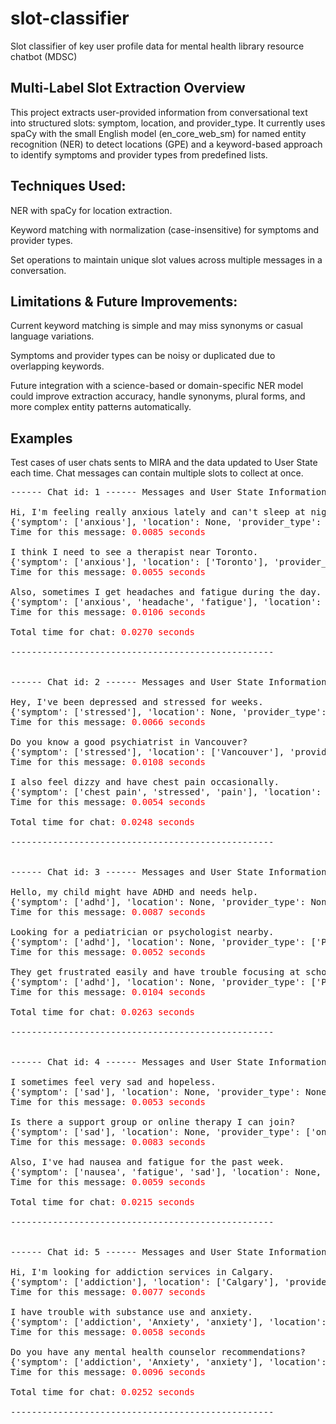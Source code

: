 # slot-classifier
Slot classifier of key user profile data for mental health library resource chatbot (MDSC)

## Multi-Label Slot Extraction Overview

This project extracts user-provided information from conversational text into structured slots: symptom, location, and provider_type. It currently uses spaCy with the small English model (en_core_web_sm) for named entity recognition (NER) to detect locations (GPE) and a keyword-based approach to identify symptoms and provider types from predefined lists.

## Techniques Used:

NER with spaCy for location extraction.

Keyword matching with normalization (case-insensitive) for symptoms and provider types.

Set operations to maintain unique slot values across multiple messages in a conversation.

## Limitations & Future Improvements:

Current keyword matching is simple and may miss synonyms or casual language variations.

Symptoms and provider types can be noisy or duplicated due to overlapping keywords.

Future integration with a science-based or domain-specific NER model could improve extraction accuracy, handle synonyms, plural forms, and more complex entity patterns automatically.

## Examples 
Test cases of user chats sents to MIRA and the data updated to User State each time. Chat messages can contain multiple slots to collect at once. 

<pre>
------ Chat id: 1 ------ Messages and User State Information: --------

Hi, I'm feeling really anxious lately and can't sleep at night.
{'symptom': ['anxious'], 'location': None, 'provider_type': None}
Time for this message: <span style="color:red">0.0085 seconds</span>

I think I need to see a therapist near Toronto.
{'symptom': ['anxious'], 'location': ['Toronto'], 'provider_type': ['therapist', 'Therapist']}
Time for this message: <span style="color:red">0.0055 seconds</span>

Also, sometimes I get headaches and fatigue during the day.
{'symptom': ['anxious', 'headache', 'fatigue'], 'location': ['Toronto'], 'provider_type': ['therapist', 'Therapist']}
Time for this message: <span style="color:red">0.0106 seconds</span>

Total time for chat: <span style="color:red">0.0270 seconds</span>

--------------------------------------------------


------ Chat id: 2 ------ Messages and User State Information: --------

Hey, I've been depressed and stressed for weeks.
{'symptom': ['stressed'], 'location': None, 'provider_type': None}
Time for this message: <span style="color:red">0.0066 seconds</span>

Do you know a good psychiatrist in Vancouver?
{'symptom': ['stressed'], 'location': ['Vancouver'], 'provider_type': ['Psychiatrist', 'psychiatrist']}
Time for this message: <span style="color:red">0.0108 seconds</span>

I also feel dizzy and have chest pain occasionally.
{'symptom': ['chest pain', 'stressed', 'pain'], 'location': ['Vancouver'], 'provider_type': ['Psychiatrist', 'psychiatrist']}
Time for this message: <span style="color:red">0.0054 seconds</span>

Total time for chat: <span style="color:red">0.0248 seconds</span>

--------------------------------------------------


------ Chat id: 3 ------ Messages and User State Information: --------

Hello, my child might have ADHD and needs help.
{'symptom': ['adhd'], 'location': None, 'provider_type': None}
Time for this message: <span style="color:red">0.0087 seconds</span>

Looking for a pediatrician or psychologist nearby.
{'symptom': ['adhd'], 'location': None, 'provider_type': ['Psychologist', 'psychologist', 'pediatrician']}
Time for this message: <span style="color:red">0.0052 seconds</span>

They get frustrated easily and have trouble focusing at school.
{'symptom': ['adhd'], 'location': None, 'provider_type': ['Psychologist', 'psychologist', 'pediatrician']}
Time for this message: <span style="color:red">0.0104 seconds</span>

Total time for chat: <span style="color:red">0.0263 seconds</span>

--------------------------------------------------


------ Chat id: 4 ------ Messages and User State Information: --------

I sometimes feel very sad and hopeless.
{'symptom': ['sad'], 'location': None, 'provider_type': None}
Time for this message: <span style="color:red">0.0053 seconds</span>

Is there a support group or online therapy I can join?
{'symptom': ['sad'], 'location': None, 'provider_type': ['online therapy', 'Support Group', 'Online Therapy', 'support group']}
Time for this message: <span style="color:red">0.0083 seconds</span>

Also, I've had nausea and fatigue for the past week.
{'symptom': ['nausea', 'fatigue', 'sad'], 'location': None, 'provider_type': ['online therapy', 'Support Group', 'Online Therapy', 'support group']}
Time for this message: <span style="color:red">0.0059 seconds</span>

Total time for chat: <span style="color:red">0.0215 seconds</span>

--------------------------------------------------


------ Chat id: 5 ------ Messages and User State Information: --------

Hi, I'm looking for addiction services in Calgary.
{'symptom': ['addiction'], 'location': ['Calgary'], 'provider_type': ['addiction services', 'Addiction Services']}
Time for this message: <span style="color:red">0.0077 seconds</span>

I have trouble with substance use and anxiety.
{'symptom': ['addiction', 'Anxiety', 'anxiety'], 'location': ['Calgary'], 'provider_type': ['addiction services', 'Addiction Services']}
Time for this message: <span style="color:red">0.0058 seconds</span>

Do you have any mental health counselor recommendations?
{'symptom': ['addiction', 'Anxiety', 'anxiety'], 'location': ['Calgary'], 'provider_type': ['addiction services', 'mental health counselor', 'Mental Health Counselor', 'Addiction Services']}
Time for this message: <span style="color:red">0.0096 seconds</span>

Total time for chat: <span style="color:red">0.0252 seconds</span>

--------------------------------------------------
</pre>